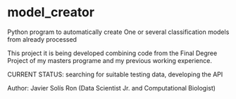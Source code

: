 # model_creator
Python program to automatically create One or several classification models from already processed

This project it is being developed combining code from the Final Degree Project of my masters programe
and my previous working experience.

CURRENT STATUS: searching for suitable testing data, developing the API

Author: Javier Solís Ron (Data Scientist Jr. and Computational Biologist)